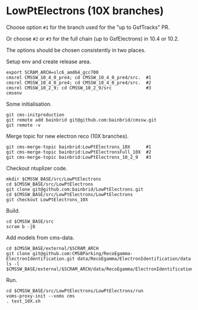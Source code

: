 # LowPtElectrons (10X branches)

Choose option ```#1``` for the branch used for the "up to GsfTracks" PR.

Or choose ```#2``` or ```#3``` for the full chain (up to GsfElectrons) in 10.4 or 10.2.

The options should be chosen consistently in two places.

Setup env and create release area.
```
export SCRAM_ARCH=slc6_amd64_gcc700
cmsrel CMSSW_10_4_0_pre4; cd CMSSW_10_4_0_pre4/src.  #1
cmsrel CMSSW_10_4_0_pre4; cd CMSSW_10_4_0_pre4/src.  #2
cmsrel CMSSW_10_2_9; cd CMSSW_10_2_9/src             #3
cmsenv
```

Some initialisation.
```
git cms-initproduction
git remote add bainbrid git@github.com:bainbrid/cmssw.git
git remote -v
```

Merge topic for new electron reco (10X branches).
```
git cms-merge-topic bainbrid:LowPtElectrons_10X      #1
git cms-merge-topic bainbrid:LowPtElectronsFull_10X  #2
git cms-merge-topic bainbrid:LowPtElectrons_10_2_9   #3
```

Checkout ntuplizer code.
```
mkdir $CMSSW_BASE/src/LowPtElectrons
cd $CMSSW_BASE/src/LowPtElectrons
git clone git@github.com:bainbrid/LowPtElectrons.git
cd $CMSSW_BASE/src/LowPtElectrons/LowPtElectrons
git checkout LowPtElectrons_10X
```

Build.
``` 
cd $CMSSW_BASE/src
scram b -j8
```

Add models from cms-data.
```
cd $CMSSW_BASE/external/$SCRAM_ARCH
git clone git@github.com:CMSBParking/RecoEgamma-ElectronIdentification.git data/RecoEgamma/ElectronIdentification/data
ls -l $CMSSW_BASE/external/$SCRAM_ARCH/data/RecoEgamma/ElectronIdentification/data/LowPtElectrons
```

Run.
``` 
cd $CMSSW_BASE/src/LowPtElectrons/LowPtElectrons/run
voms-proxy-init --voms cms
. test_10X.sh
```
